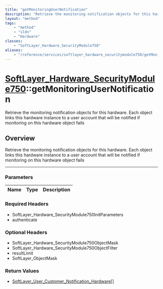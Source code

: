 ```yaml
---
title: "getMonitoringUserNotification"
description: "Retrieve the monitoring notification objects for this hardware. Each object links this hardware instance to a user accou... "
layout: "method"
tags:
    - "method"
    - "sldn"
    - "Hardware"
classes:
    - "SoftLayer_Hardware_SecurityModule750"
aliases:
    - "/reference/services/softlayer_hardware_securitymodule750/getMonitoringUserNotification"
---
```

# [SoftLayer_Hardware_SecurityModule750](/reference/services/SoftLayer_Hardware_SecurityModule750)::getMonitoringUserNotification


Retrieve the monitoring notification objects for this hardware. Each object links this hardware instance to a user account that will be notified if monitoring on this hardware object fails


## Overview 
Retrieve the monitoring notification objects for this hardware. Each object links this hardware instance to a user account that will be notified if monitoring on this hardware object fails

-----

### Parameters 
|Name | Type | Description |
| --- | --- | --- |


### Required Headers
* SoftLayer_Hardware_SecurityModule750InitParameters
* authenticate


### Optional Headers
* SoftLayer_Hardware_SecurityModule750ObjectMask
* SoftLayer_Hardware_SecurityModule750ObjectFilter
* resultLimit
* SoftLayer_ObjectMask

### Return Values
* <a href='/reference/datatypes/SoftLayer_User_Customer_Notification_Hardware'>SoftLayer_User_Customer_Notification_Hardware[] </a>




